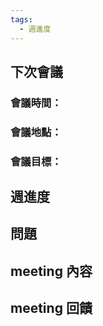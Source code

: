 ```yaml
---
tags:
  - 週進度
---
```

## 下次會議
### 會議時間：
### 會議地點：
### 會議目標：
## 週進度

## 問題

## meeting 內容

## meeting 回饋
